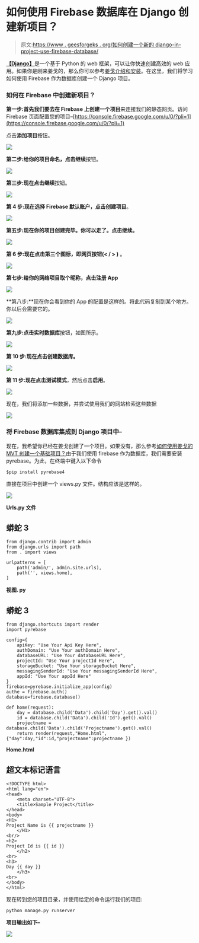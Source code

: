 # 如何使用 Firebase 数据库在 Django 创建新项目？

> 原文:[https://www . geesforgeks . org/如何创建一个新的 django-in-project-use-firebase-database/](https://www.geeksforgeeks.org/how-to-create-a-new-project-in-django-using-firebase-database/)

[**【Django】**](https://www.geeksforgeeks.org/django-tutorial/)是一个基于 Python 的 web 框架，可以让你快速创建高效的 web 应用。如果你是刚来姜戈的，那么你可以参考[姜戈介绍和安装](https://www.geeksforgeeks.org/django-introduction-and-installation/?ref=lbp)。在这里，我们将学习如何使用 Firebase 作为数据库创建一个 Django 项目。

### **如何在 Firebase 中创建新项目？**

**第一步:**首先我们要去**在 Firebase 上创建一个项目**来连接我们的静态网页。访问 Firebase 页面配置您的项目–[https://console.firebase.google.com/u/0/?pli=1](https://console.firebase.google.com/u/0/?pli=1)

点击**添加项目**按钮。

![](img/3904e4329a1d7dcf0f20d643cda2567b.png)

**第二步:**给你的项目命名，点击**继续**按钮。

![](img/04fb5d0c84c0fea1d48aae81e734458c.png)

**第三步:**现在点击**继续**按钮。

![](img/7b87ae73d148a958051a79ff7b352f0c.png)

**第 4 步:**现在选择 Firebase 默认账户，点击**创建项目**。

![](img/341907032d32816ee00b3fb01e9b705f.png)

**第五步:**现在你的项目创建完毕。你可以走了。点击**继续。**

![](img/78b6ab3c3d3edc745ebe6f385f4f149b.png)

**第 6 步:**现在点击第三个图标，即**网页按钮(< / > )** 。

![](img/7a240ebd9ec718e06cf9dee1d0958b93.png)

**第七步:**给你的网络项目取个昵称，点击**注册 App**

![](img/958e2252fc3119302577ffb4035f40c7.png)

**第八步:**现在你会看到你的 App 的配置是这样的。将此代码复制到某个地方。你以后会需要它的。

![](img/17cc9505924ad3455dd8cb9449feaf4e.png)

**第九步:**点击**实时数据库**按钮，如图所示。

![](img/52dbb7f5ec90fb48a694f2723ee6041d.png)

**第 10 步:**现在点击**创建数据库。**

![](img/300c40cffc249316a7403d68eed518b3.png)

**第 11 步:**现在点击**测试模式**，然后点击**启用**。

![](img/cf8579d99ee4c0870a14e32ab2fae612.png)

现在，我们将添加一些数据，并尝试使用我们的网站检索这些数据

![](img/559237a9bad6c2e15dc31a429e53b936.png)

### 将 Firebase 数据库集成到 Django 项目中–

现在，我希望你已经在姜戈创建了一个项目。如果没有，那么参考[如何使用姜戈的 MVT 创建一个基础项目？](https://www.geeksforgeeks.org/how-to-create-a-basic-project-using-mvt-in-django/?ref=lbp)由于我们使用 firebase 作为数据库，我们需要安装 pyrebase。为此，在终端中键入以下命令

```
$pip install pyrebase4
```

直接在项目中创建一个 views.py 文件。结构应该是这样的。

![](img/943c42997ff8e7931b7244b91d419493.png)

**Urls.py 文件**

## 蟒蛇 3

```
from django.contrib import admin
from django.urls import path
from . import views

urlpatterns = [
    path('admin/', admin.site.urls),
    path('', views.home),
]
```

**视图. py**

## 蟒蛇 3

```
from django.shortcuts import render
import pyrebase

config={
    apiKey: "Use Your Api Key Here",
    authDomain: "Use Your authDomain Here",
    databaseURL: "Use Your databaseURL Here",
    projectId: "Use Your projectId Here",
    storageBucket: "Use Your storageBucket Here",
    messagingSenderId: "Use Your messagingSenderId Here",
    appId: "Use Your appId Here"
}
firebase=pyrebase.initialize_app(config)
authe = firebase.auth()
database=firebase.database()

def home(request):
    day = database.child('Data').child('Day').get().val()
    id = database.child('Data').child('Id').get().val()
    projectname = database.child('Data').child('Projectname').get().val()
    return render(request,"Home.html",{"day":day,"id":id,"projectname":projectname })
```

**Home.html**

## 超文本标记语言

```
<!DOCTYPE html>
<html lang="en">
<head>
    <meta charset="UTF-8">
    <title>Sample Project</title>
</head>
<body>
<H1>
Project Name is {{ projectname }}
    </H1>
<br/>
<h2>
Project Id is {{ id }}
    </h2>
<br>
<h3>
Day {{ day }}
    </h3>
<br>
</body>
</html>
```

现在转到您的项目目录，并使用给定的命令运行我们的项目:

```
python manage.py runserver
```

**项目输出如下–**

![](img/839deff2943b7deff39856e52b7cd59a.png)